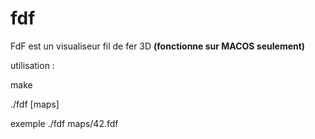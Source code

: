 # fdf
FdF est un visualiseur fil de fer 3D **(fonctionne sur MACOS seulement)**

utilisation :

make

./fdf [maps]

exemple ./fdf maps/42.fdf
